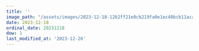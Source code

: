 ```yaml
---
title: ''
image_path: "/assets/images/2023-12-18-12b2ff21e0cb219fa0e1ec40bcb11aca.jpeg"
date: 2023-12-18
ordinal_date: 20231218
dow: 1
last_modified_at: '2023-12-26'
---
```

